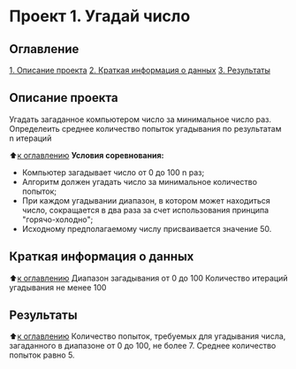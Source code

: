 # Проект 1. Угадай число

## Оглавление
[1. Описание проекта]()
[2. Краткая информация о данных]()
[3. Результаты]()

## Описание проекта
Угадать загаданное компьютером число за минимальное число раз. Определеить среднее количество попыток угадывания по результатам n итераций

:arrow_up:[к оглавлению]()
**Условия соревнования:**
- Компьютер загадывает число от 0 до 100 n раз;
- Алгоритм должен угадать число за минимальное количество попыток;
- При каждом угадывании диапазон, в котором может находиться число, сокращается в два раза за счет использования принципа "горячо-холодно";
- Исходному предполагаемому числу присваивается значение 50.

## Краткая информация о данных
:arrow_up:[к оглавлению]()
Диапазон загадывания от 0 до 100
Количество итераций угадывания не менее 100

## Результаты
:arrow_up:[к оглавлению]()
Количество попыток, требуемых для угадывания числа, загаданного в диапазоне от 0 до 100, не более 7.
Среднее количество попыток равно 5.
